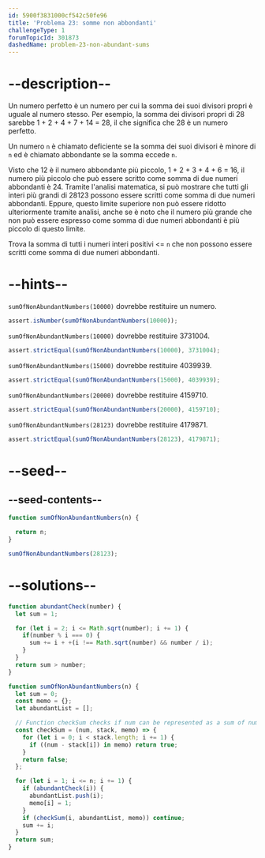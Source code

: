 ```yaml
---
id: 5900f3831000cf542c50fe96
title: 'Problema 23: somme non abbondanti'
challengeType: 1
forumTopicId: 301873
dashedName: problem-23-non-abundant-sums
---
```


# --description--

Un numero perfetto è un numero per cui la somma dei suoi divisori propri è uguale al numero stesso. Per esempio, la somma dei divisori propri di 28 sarebbe 1 + 2 + 4 + 7 + 14 = 28, il che significa che 28 è un numero perfetto.

Un numero `n` è chiamato deficiente se la somma dei suoi divisori è minore di `n` ed è chiamato abbondante se la somma eccede `n`.

Visto che 12 è il numero abbondante più piccolo, 1 + 2 + 3 + 4 + 6 = 16, il numero più piccolo che può essere scritto come somma di due numeri abbondanti è 24. Tramite l'analisi matematica, si può mostrare che tutti gli interi più grandi di 28123 possono essere scritti come somma di due numeri abbondanti. Eppure, questo limite superiore non può essere ridotto ulteriormente tramite analisi, anche se è noto che il numero più grande che non può essere espresso come somma di due numeri abbondanti è più piccolo di questo limite.

Trova la somma di tutti i numeri interi positivi &lt;= `n` che non possono essere scritti come somma di due numeri abbondanti.

# --hints--

`sumOfNonAbundantNumbers(10000)` dovrebbe restituire un numero.

```js
assert.isNumber(sumOfNonAbundantNumbers(10000));
```

`sumOfNonAbundantNumbers(10000)` dovrebbe restituire 3731004.

```js
assert.strictEqual(sumOfNonAbundantNumbers(10000), 3731004);
```

`sumOfNonAbundantNumbers(15000)` dovrebbe restituire 4039939.

```js
assert.strictEqual(sumOfNonAbundantNumbers(15000), 4039939);
```

`sumOfNonAbundantNumbers(20000)` dovrebbe restituire 4159710.

```js
assert.strictEqual(sumOfNonAbundantNumbers(20000), 4159710);
```

`sumOfNonAbundantNumbers(28123)` dovrebbe restituire 4179871.

```js
assert.strictEqual(sumOfNonAbundantNumbers(28123), 4179871);
```

# --seed--

## --seed-contents--

```js
function sumOfNonAbundantNumbers(n) {

  return n;
}

sumOfNonAbundantNumbers(28123);
```

# --solutions--

```js
function abundantCheck(number) {
  let sum = 1;

  for (let i = 2; i <= Math.sqrt(number); i += 1) {
    if(number % i === 0) {
      sum += i + +(i !== Math.sqrt(number) && number / i);
    }
  }
  return sum > number;
}

function sumOfNonAbundantNumbers(n) {
  let sum = 0;
  const memo = {};
  let abundantList = [];

  // Function checkSum checks if num can be represented as a sum of numbers in the stack (array)
  const checkSum = (num, stack, memo) => {
    for (let i = 0; i < stack.length; i += 1) {
      if ((num - stack[i]) in memo) return true;
    }
    return false;
  };

  for (let i = 1; i <= n; i += 1) {
    if (abundantCheck(i)) {
      abundantList.push(i);
      memo[i] = 1;
    }
    if (checkSum(i, abundantList, memo)) continue;
    sum += i;
  }
  return sum;
}
```
